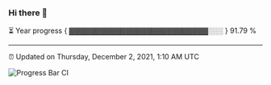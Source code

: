 ### Hi there 👋

⏳ Year progress { ▓▓▓▓▓▓▓▓▓▓▓▓▓▓▓▓▓▓▓▓▓▓▓▓▓▓▓░░░ } 91.79 %

---

⏰ Updated on Thursday, December 2, 2021, 1:10 AM UTC

![Progress Bar CI](https://github.com/arthurbuhl/arthurbuhl/workflows/Progress%20Bar%20CI/badge.svg)
